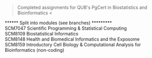 > Completed assignments for QUB's PgCert in Biostatistics and Bioinformatics <

****** Split into modules (see branches) ********* <br />
SCM7047 Scientific Programming & Statistical Computing <br />
SCM8109 Biostatistical Informatics <br />
SCM8148 Health and Biomedical Informatics and the Exposome <br />
SCM8159 Introductory Cell Biology & Computational Analysis for Bioinformatics (non-coding) <br />
